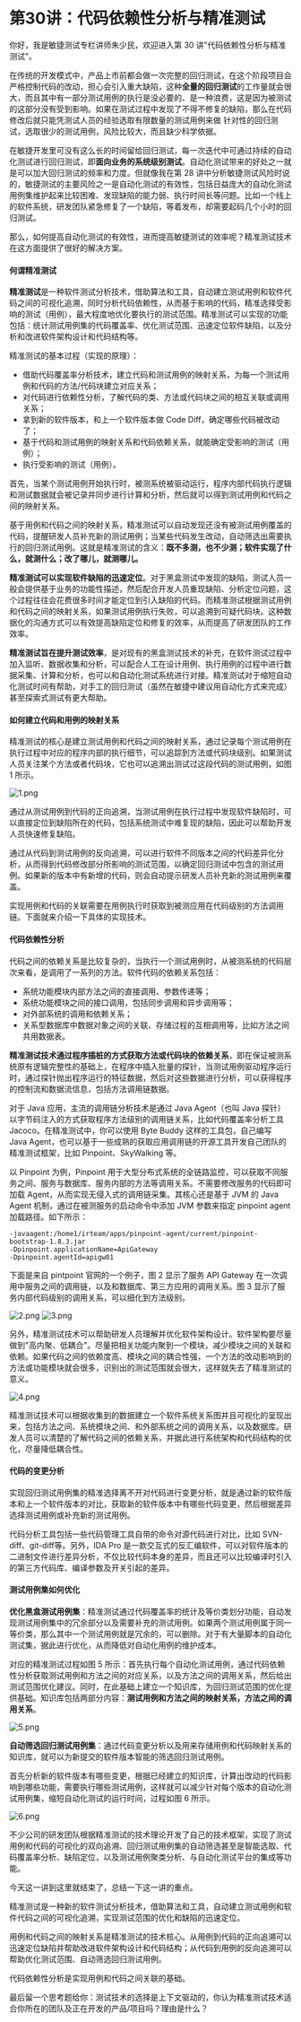# 第30讲：代码依赖性分析与精准测试

你好，我是敏捷测试专栏讲师朱少民，欢迎进入第 30 讲"代码依赖性分析与精准测试"。

在传统的开发模式中，产品上市前都会做一次完整的回归测试，在这个阶段项目会严格控制代码的改动，担心会引入重大缺陷，这种**全量的回归测试**的工作量就会很大，而且其中有一部分测试用例的执行是没必要的、是一种浪费，这是因为被测试的这部分没有受到影响。如果在测试过程中发现了不得不修复的缺陷，那么在代码修改后就只能凭测试人员的经验选取有限数量的测试用例来做 针对性的回归测试，选取很少的测试用例，风险比较大，而且缺少科学依据。

在敏捷开发里可没有这么长的时间留给回归测试，每一次迭代中可通过持续的自动化测试进行回归测试，即**面向业务的系统级别测试**。自动化测试带来的好处之一就是可以加大回归测试的频率和力度。但就像我在第 28 讲中分析敏捷测试风险时说的，敏捷测试的主要风险之一是自动化测试的有效性，包括日益庞大的自动化测试用例集维护起来比较困难、发现缺陷的能力弱、执行时间长等问题。比如一个线上的软件系统，研发团队紧急修复了一个缺陷，等着发布，却需要起码几个小时的回归测试。

那么，如何提高自动化测试的有效性，进而提高敏捷测试的效率呢？精准测试技术在这方面提供了很好的解决方案。

#### 何谓精准测试

**精准测试**是一种软件测试分析技术，借助算法和工具，自动建立测试用例和软件代码之间的可视化追溯，同时分析代码依赖性，从而基于影响的代码，精准选择受影响的测试（用例），最大程度地优化要执行的测试范围。精准测试可以实现的功能包括：统计测试用例集的代码覆盖率、优化测试范围、迅速定位软件缺陷，以及分析和改进软件架构设计和代码结构等。

精准测试的基本过程（实现的原理）：

* 借助代码覆盖率分析技术，建立代码和测试用例的映射关系，为每一个测试用例和代码的方法/代码块建立对应关系；
* 对代码进行依赖性分析，了解代码的类、方法或代码块之间的相互关联或调用关系；
* 拿到新的软件版本，和上一个软件版本做 Code Diff，确定哪些代码被改动了；
* 基于代码和测试用例的映射关系和代码依赖关系，就能确定受影响的测试（用例）；
* 执行受影响的测试（用例）。

首先，当某个测试用例开始执行时，被测系统被驱动运行，程序内部代码执行逻辑和测试数据就会被记录并同步进行计算和分析，然后就可以得到测试用例和代码之间的映射关系。

基于用例和代码之间的映射关系，精准测试可以自动发现还没有被测试用例覆盖的代码，提醒研发人员补充新的测试用例；当某些代码发生改动，自动筛选出需要执行的回归测试用例。这就是精准测试的含义：**既不多测，也不少测；软件实现了什么，就测什么；改了哪儿，就测哪儿。**

**精准测试可以实现软件缺陷的迅速定位**。对于黑盒测试中发现的缺陷，测试人员一般会提供基于业务的功能性描述，然后配合开发人员重现缺陷、分析定位问题，这个过程往往会花费很多时间才能定位到引入缺陷的代码。而精准测试根据测试用例和代码之间的映射关系，如果测试用例执行失败，可以追溯到可疑代码块。这种数据化的沟通方式可以有效提高缺陷定位和修复的效率，从而提高了研发团队的工作效率。

**精准测试旨在提升测试效率**，是对现有的黑盒测试技术的补充，在软件测试过程中加入监听、数据收集和分析，可以配合人工在设计用例、执行用例的过程中进行数据采集、计算和分析，也可以和自动化测试系统进行对接。精准测试对于缩短自动化测试时间有帮助，对手工的回归测试（虽然在敏捷中建议用自动化方式来完成）甚至探索式测试有更大帮助。

#### 如何建立代码和用例的映射关系

精准测试的核心是建立测试用例和代码之间的映射关系，通过记录每个测试用例在执行过程中对应的程序内部的执行细节，可以追踪到方法或代码块级别。如果测试人员关注某个方法或者代码块，它也可以追溯出测试过这段代码的测试用例，如图 1 所示。


<Image alt="1.png" src="https://s0.lgstatic.com/i/image3/M01/0A/92/CgoCgV6oCEaARed9AAI55Mr0iLE557.png"/> 


通过从测试用例到代码的正向追溯，当测试用例在执行过程中发现软件缺陷时，可以直接定位到缺陷所在的代码，包括系统测试中难复现的缺陷，因此可以帮助开发人员快速修复缺陷。

通过从代码到测试用例的反向追溯，可以进行软件不同版本之间的代码差异化分析，从而得到代码修改部分所影响的测试范围，以确定回归测试中包含的测试用例。如果新的版本中有新增的代码，则会自动提示研发人员补充新的测试用例来覆盖。

实现用例和代码的关联需要在用例执行时获取到被测应用在代码级别的方法调用链。下面就来介绍一下具体的实现技术。

#### 代码依赖性分析

代码之间的依赖关系是比较复杂的，当执行一个测试用例时，从被测系统的代码层次来看，是调用了一系列的方法。软件代码的依赖关系包括：

* 系统功能模块内部方法之间的直接调用、参数传递等；
* 系统功能模块之间的接口调用，包括同步调用和异步调用等；
* 对外部系统的调用和依赖关系；
* 关系型数据库中数据对象之间的关联、存储过程的互相调用等，比如方法之间共用数据表。

**精准测试技术通过程序插桩的方式获取方法或代码块的依赖关系**，即在保证被测系统原有逻辑完整性的基础上，在程序中插入批量的探针，当测试用例驱动程序运行时，通过探针抛出程序运行的特征数据，然后对这些数据进行分析，可以获得程序的控制流和数据流信息，包括方法调用链数据。

对于 Java 应用，主流的调用链分析技术是通过 Java Agent（也叫 Java 探针）以字节码注入的方式获取程序方法级别的调用链关系，比如代码覆盖率分析工具 Jacoco。在精准测试中，你可以使用 Byte Buddy 这样的工具包，自己编写 Java Agent，也可以基于一些成熟的获取应用调用链的开源工具开发自己团队的精准测试框架，比如 Pinpoint、SkyWalking 等。

以 Pinpoint 为例，Pinpoint 用于大型分布式系统的全链路监控，可以获取不同服务之间、服务与数据库、服务内部的方法等调用关系。不需要修改服务的代码即可加载 Agent，从而实现无侵入式的调用链采集。其核心还是基于 JVM 的 Java Agent 机制，通过在被测服务的启动命令中添加 JVM 参数来指定 pinpoint agent 加载路径。如下所示：

    -javaagent:/home1/irteam/apps/pinpoint-agent/current/pinpoint-bootstrap-1.8.3.jar
    -Dpinpoint.applicationName=ApiGateway
    -Dpinpoint.agentId=apigw01

下面是来自 pintpoint 官网的一个例子，图 2 显示了服务 API Gateway 在一次调用中服务之间的调用链，以及和数据库、第三方应用的调用关系。图 3 显示了服务内部代码级别的调用关系，可以细化到方法级别。


<Image alt="2.png" src="https://s0.lgstatic.com/i/image3/M01/0A/93/CgoCgV6oCI2AIxYEAAHjB4xRFMY476.png"/> 



<Image alt="3.png" src="https://s0.lgstatic.com/i/image3/M01/17/C1/Ciqah16oCJOATRg8AAK-1yrCObk977.png"/> 


另外，精准测试技术可以帮助研发人员理解并优化软件架构设计。软件架构要尽量做到"高内聚、低耦合"。尽量把相关功能内聚到一个模块，减少模块之间的关联和依赖。如果代码之间的依赖度高、模块之间的耦合性强，一个方法的改动影响到的方法或功能模块就会很多，识别出的测试范围就会很大，这样就失去了精准测试的意义。


<Image alt="4.png" src="https://s0.lgstatic.com/i/image3/M01/17/C1/Ciqah16oCKCAM0e5AADOws9R6ts220.png"/> 


精准测试技术可以根据收集到的数据建立一个软件系统关系图并且可视化的呈现出来，包括方法之间、系统模块之间、和外部系统之间的调用关系，以及数据库。研发人员可以清楚的了解代码之间的依赖关系，并据此进行系统架构和代码结构的优化，尽量降低耦合性。

#### 代码的变更分析

实现回归测试用例集的精准选择离不开对代码进行变更分析，就是通过新的软件版本和上一个软件版本的对比，获取新的软件版本中有哪些代码变更，然后根据差异选择测试用例或补充新的测试用例。

代码分析工具包括一些代码管理工具自带的命令对源代码进行对比，比如 SVN-diff、git-diff等。另外，IDA Pro 是一款交互式的反汇编软件，可以对软件版本的二进制文件进行差异分析，不仅比较代码本身的差异，而且还可以比较编译时引入的第三方代码库、编译参数及开关引起的差异。

#### 测试用例集如何优化

**优化黑盒测试用例集**：精准测试通过代码覆盖率的统计及等价类划分功能，自动发现测试用例集中的冗余部分以及需要补充的测试用例。如果两个测试用例属于同一等价类，那么其中一个测试用例就是冗余的，可以删除。对于有大量脚本的自动化测试集，据此进行优化，从而降低对自动化用例的维护成本。

对应的精准测试过程如图 5 所示：首先执行每个自动化测试用例，通过代码依赖性分析获取测试用例和方法之间的对应关系，以及方法之间的调用关系，然后给出测试范围优化建议。同时，在此基础上建立一个知识库，为回归测试范围的优化提供基础。知识库包括两部分内容：**测试用例和方法之间的映射关系，方法之间的调用关系**。


<Image alt="5.png" src="https://s0.lgstatic.com/i/image3/M01/17/C2/Ciqah16oCM-AeIIaAAFtu9r-Dc0012.png"/> 


**自动筛选回归测试用例集**：通过代码变更分析以及用来存储用例和代码映射关系的知识库，就可以为新提交的软件版本智能的筛选回归测试用例。

首先分析新的软件版本有哪些变更，根据已经建立的知识库，计算出改动的代码影响到哪些功能，需要执行哪些测试用例，这样就可以减少针对每个版本的自动化测试用例集，缩短自动化测试的运行时间，过程如图 6 所示。


<Image alt="6.png" src="https://s0.lgstatic.com/i/image3/M01/17/C2/Ciqah16oCNeAf_DLAAE5cxnRBOs611.png"/> 


不少公司的研发团队根据精准测试的技术理论开发了自己的技术框架，实现了测试用例和代码的可视化的双向追溯、回归测试用例集的自动筛选甚至是智能选取、代码覆盖率分析、缺陷定位，以及测试用例聚类分析、与自动化测试平台的集成等功能。

今天这一讲到这里就结束了，总结一下这一讲的重点。  

精准测试是一种新的软件测试分析技术，借助算法和工具，自动建立测试用例和软件代码之间的可视化追溯，实现测试范围的优化和缺陷的迅速定位。  

用例和代码之间的映射关系是精准测试的技术核心。从用例到代码的正向追溯可以迅速定位缺陷并帮助改进软件架构设计和代码结构；从代码到用例的反向追溯可以帮助优化测试范围、自动筛选回归测试用例。  

代码依赖性分析是实现用例和代码之间关联的基础。

最后留一个思考题给你：测试技术的选择是上下文驱动的，你认为精准测试技术适合你所在的团队及正在开发的产品/项目吗？理由是什么？

